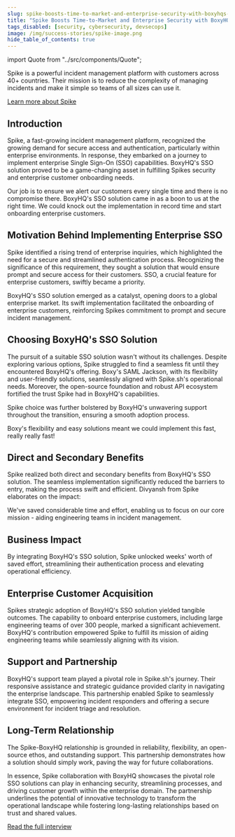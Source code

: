 ```yaml
---
slug: spike-boosts-time-to-market-and-enterprise-security-with-boxyhqs-sso-solution
title: "Spike Boosts Time-to-Market and Enterprise Security with BoxyHQ's SSO Solution"
tags_disabled: [security, cybersecurity, devsecops]
image: /img/success-stories/spike-image.png
hide_table_of_contents: true
---
```


import Quote from "../src/components/Quote";

Spike is a powerful incident management platform with customers across 40+ countries. Their mission is to reduce the complexity of managing incidents and make it simple so teams of all sizes can use it.

<div style={{ textAlign: "center" }}>
  <a href="https://spike.sh/" target="_blank" class="button button--primary button--outline">Learn more about Spike</a>
</div>

## Introduction

Spike, a fast-growing incident management platform, recognized the growing demand for secure access and authentication, particularly within enterprise environments. In response, they embarked on a journey to implement enterprise Single Sign-On (SSO) capabilities. BoxyHQ's SSO solution proved to be a game-changing asset in fulfilling Spikes security and enterprise customer onboarding needs.

<Quote author="Kaushik Thirthappa" title="Founder Spike.sh" avatar="/img/success-stories/kaushik-spike-headshot.jpeg">

  Our job is to ensure we alert our customers every single time and there is no compromise there. BoxyHQ's SSO solution came in as a boon to us at the right time. We could knock out the implementation in record time and start onboarding enterprise customers.
</Quote>

## Motivation Behind Implementing Enterprise SSO

Spike identified a rising trend of enterprise inquiries, which highlighted the need for a secure and streamlined authentication process. Recognizing the significance of this requirement, they sought a solution that would ensure prompt and secure access for their customers. SSO, a crucial feature for enterprise customers, swiftly became a priority.

BoxyHQ's SSO solution emerged as a catalyst, opening doors to a global enterprise market. Its swift implementation facilitated the onboarding of enterprise customers, reinforcing Spikes commitment to prompt and secure incident management.

## Choosing BoxyHQ's SSO Solution

The pursuit of a suitable SSO solution wasn't without its challenges. Despite exploring various options, Spike struggled to find a seamless fit until they encountered BoxyHQ's offering. Boxy's SAML Jackson, with its flexibility and user-friendly solutions, seamlessly aligned with Spike.sh's operational needs. Moreover, the open-source foundation and robust API ecosystem fortified the trust Spike had in BoxyHQ's capabilities.

Spike choice was further bolstered by BoxyHQ's unwavering support throughout the transition, ensuring a smooth adoption process.

<Quote author="Kaushik Thirthappa" title="Founder Spike.sh" avatar="/img/success-stories/kaushik-spike-headshot.jpeg">
  Boxy's flexibility and easy solutions meant we could implement this fast, really really fast!
</Quote>

## Direct and Secondary Benefits

Spike realized both direct and secondary benefits from BoxyHQ's SSO solution. The seamless implementation significantly reduced the barriers to entry, making the process swift and efficient. Divyansh from Spike elaborates on the impact:

<Quote author="Divyansh Khandelwal" title="Founding Engineer Spike.sh" avatar="/img/success-stories/divyansh-spike-headshot.jpeg">
  We've saved considerable time and effort, enabling us to focus on our core mission - aiding engineering teams in incident management.
</Quote>

## Business Impact

By integrating BoxyHQ's SSO solution, Spike unlocked weeks' worth of saved effort, streamlining their authentication process and elevating operational efficiency.

## Enterprise Customer Acquisition

Spikes strategic adoption of BoxyHQ's SSO solution yielded tangible outcomes. The capability to onboard enterprise customers, including large engineering teams of over 300 people, marked a significant achievement. BoxyHQ's contribution empowered Spike to fulfill its mission of aiding engineering teams while seamlessly aligning with its vision.

## Support and Partnership

BoxyHQ's support team played a pivotal role in Spike.sh's journey. Their responsive assistance and strategic guidance provided clarity in navigating the enterprise landscape. This partnership enabled Spike to seamlessly integrate SSO, empowering incident responders and offering a secure environment for incident triage and resolution.

## Long-Term Relationship

The Spike-BoxyHQ relationship is grounded in reliability, flexibility, an open-source ethos, and outstanding support. This partnership demonstrates how a solution should simply work, paving the way for future collaborations.

In essence, Spike collaboration with BoxyHQ showcases the pivotal role SSO solutions can play in enhancing security, streamlining processes, and driving customer growth within the enterprise domain. The partnership underlines the potential of innovative technology to transform the operational landscape while fostering long-lasting relationships based on trust and shared values.

<div style={{ textAlign: "center" }}>
  <a href="/blog/transforming-security-and-access-with-boxyhqs-sso-solution-a-conversation-with-the-spike-team" class="button button--primary button--outline">Read the full interview</a>
</div>
